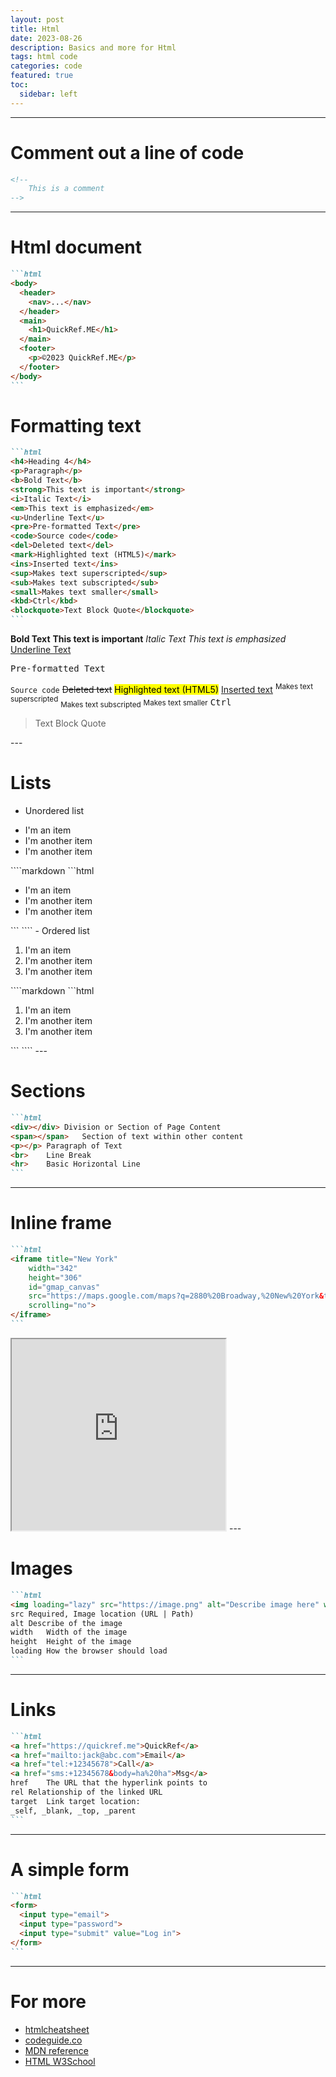 ```yaml
---
layout: post
title: Html
date: 2023-08-26
description: Basics and more for Html
tags: html code
categories: code
featured: true
toc:
  sidebar: left
---
```


---

# Comment out a line of code
````html
<!--
    This is a comment
-->
````
---
# Html document
````markdown
```html
<body>
  <header>
    <nav>...</nav>
  </header>
  <main>
    <h1>QuickRef.ME</h1>
  </main>
  <footer>
    <p>©2023 QuickRef.ME</p>
  </footer>
</body>
```
````

# Formatting text

````markdown
```html
<h4>Heading 4</h4>
<p>Paragraph</p>
<b>Bold Text</b>
<strong>This text is important</strong>
<i>Italic Text</i>
<em>This text is emphasized</em>
<u>Underline Text</u>
<pre>Pre-formatted Text</pre>
<code>Source code</code>
<del>Deleted text</del>
<mark>Highlighted text (HTML5)</mark>
<ins>Inserted text</ins>
<sup>Makes text superscripted</sup>
<sub>Makes text subscripted</sub>
<small>Makes text smaller</small>
<kbd>Ctrl</kbd>
<blockquote>Text Block Quote</blockquote>
```
````
<div class="card-work">
  <b>Bold Text</b>
  <strong>This text is important</strong>
  <i>Italic Text</i>
  <em>This text is emphasized</em>
  <u>Underline Text</u>
  <pre>Pre-formatted Text</pre>
  <code>Source code</code>
  <del>Deleted text</del>
  <mark>Highlighted text (HTML5)</mark>
  <ins>Inserted text</ins>
  <sup>Makes text superscripted</sup>
  <sub>Makes text subscripted</sub>
  <small>Makes text smaller</small>
  <kbd>Ctrl</kbd>
  <blockquote>Text Block Quote</blockquote>
</div>
---

# Lists
  - Unordered list
  <ul>
    <li>I'm an item</li>
    <li>I'm another item</li>
    <li>I'm another item</li>
  </ul>
  ````markdown
  ```html
  <ul>
    <li>I'm an item</li>
    <li>I'm another item</li>
    <li>I'm another item</li>
  </ul>
  ```
  ````
  - Ordered list
  <ol>
    <li>I'm an item</li>
    <li>I'm another item</li>
    <li>I'm another item</li>
  </ol>
  ````markdown
  ```html
  <ol>
    <li>I'm an item</li>
    <li>I'm another item</li>
    <li>I'm another item</li>
  </ol>
  ```
  ````
---

# Sections
````markdown
```html
<div></div>	Division or Section of Page Content
<span></span>	Section of text within other content
<p></p>	Paragraph of Text
<br>	Line Break
<hr>	Basic Horizontal Line
```
````
---

# Inline frame
````markdown
```html
<iframe title="New York"
    width="342"
    height="306"
    id="gmap_canvas"
    src="https://maps.google.com/maps?q=2880%20Broadway,%20New%20York&t=&z=13&ie=UTF8&iwloc=&output=embed"
    scrolling="no">
</iframe>
```
````
<iframe title="New York"
    width="342"
    height="306"
    id="gmap_canvas"
    src="https://maps.google.com/maps?q=2880%20Broadway,%20New%20York&t=&z=13&ie=UTF8&iwloc=&output=embed"
    scrolling="no">
</iframe>
---

# Images
````markdown
```html
<img loading="lazy" src="https://image.png" alt="Describe image here" width="400" height="400">
src	Required, Image location (URL | Path)
alt	Describe of the image
width	Width of the image
height	Height of the image
loading	How the browser should load
```
````
---

# Links
````markdown
```html
<a href="https://quickref.me">QuickRef</a>
<a href="mailto:jack@abc.com">Email</a>
<a href="tel:+12345678">Call</a>
<a href="sms:+12345678&body=ha%20ha">Msg</a>
href	The URL that the hyperlink points to
rel	Relationship of the linked URL
target	Link target location:
_self, _blank, _top, _parent
```
`````
---

# A simple form
````markdown
```html
<form>
  <input type="email">
  <input type="password">
  <input type="submit" value="Log in">
</form>
```
````
---

# For more
  - [htmlcheatsheet](https://htmlcheatsheet.com/)
  - [codeguide.co](https://codeguide.co/)
  - [MDN reference](https://developer.mozilla.org/fr/docs/Web/HTML/Element)
  - [HTML W3School](https://www.w3schools.com/html/default.asp)
